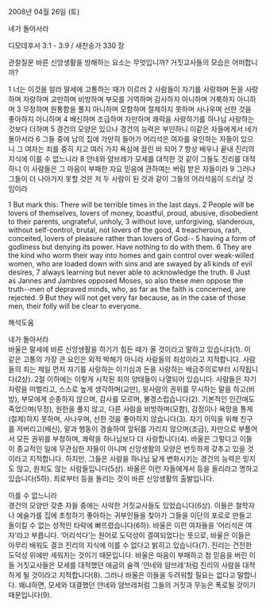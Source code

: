 2008년 04월 26일 (토)

네가 돌아서라



디모데후서 3:1 - 3:9 / 새찬송가 330 장


관찰질문
바른 신앙생활을 방해하는 요소는 무엇입니까?
거짓교사들의 모습은 어떠합니까? 

1 너는 이것을 알라 말세에 고통하는 때가 이르러 2 사람들이 자기를 사랑하며 돈을 사랑하며 자랑하며 교만하며 비방하며 부모를 거역하며 감사하지 아니하며 거룩하지 아니하며 3 무정하며 원통함을 풀지 아니하며 모함하며 절제하지 못하며 사나우며 선한 것을 좋아하지 아니하며 4 배신하며 조급하며 자만하며 쾌락을 사랑하기를 하나님 사랑하는 것보다 더하며 5 경건의 모양은 있으나 경건의 능력은 부인하니 이같은 자들에게서 네가 돌아서라 6 그들 중에 남의 집에 가만히 들어가 어리석은 여자를 유인하는 자들이 있으니 그 여자는 죄를 중히 지고 여러 가지 욕심에 끌린 바 되어 7 항상 배우나 끝내 진리의 지식에 이를 수 없느니라 8 얀네와 얌브레가 모세를 대적한 것 같이 그들도 진리를 대적하니 이 사람들은 그 마음이 부패한 자요 믿음에 관하여는 버림 받은 자들이라 9 그러나 그들이 더 나아가지 못할 것은 저 두 사람이 된 것과 같이 그들의 어리석음이 드러날 것임이라  

1 But mark this: There will be terrible times in the last days. 2 People will be lovers of themselves, lovers of money, boastful, proud, abusive, disobedient to their parents, ungrateful, unholy, 3 without love, unforgiving, slanderous, without self-control, brutal, not lovers of the good, 4 treacherous, rash, conceited, lovers of pleasure rather than lovers of God-- 5 having a form of godliness but denying its power. Have nothing to do with them. 6 They are the kind who worm their way into homes and gain control over weak-willed women, who are loaded down with sins and are swayed by all kinds of evil desires, 7 always learning but never able to acknowledge the truth. 8 Just as Jannes and Jambres opposed Moses, so also these men oppose the truth--men of depraved minds, who, as far as the faith is concerned, are rejected. 9 But they will not get very far because, as in the case of those men, their folly will be clear to everyone.

해석도움





네가 돌아서라  
바울은 말세에 바른 신앙생활을 하기가 힘든 때가 올 것이라고 말하고 있습니다(1). 이 같은 고통의 가장 큰 요인은 외적 박해가 아니라 사람들의 죄성이라고 지적합니다. 사람들의 죄는 제일 먼저 자기를 사랑하는 이기심과 돈을 사랑하는 배금주의로부터 시작됩니다(2상). 2절 이하에는 이렇게 시작된 죄의 양태들이 나열되어 있습니다. 사람들은 자기 자랑을 떠벌리고, 스스로 높게 생각하며(교만), 윗사람의 권위를 무시하는 말을 하고(비방), 부모에게 순종하지 않으며, 감사를 모르며, 불경스럽습니다(2). 기본적인 인간애도 죽었으며(무정), 원한을 풀지 않고, 다른 사람을 비방하며(모함), 감정이나 욕망을 통제(절제)하지 못하며, 사나우며, 선한 것을 좋아하지 않습니다(3). 자기 이익을 위해 친구를 저버리고(배신), 말과 행동이 경솔하여 앞뒤를 가리지 않으며(조급), 자만으로 부풀어서 모든 권위를 부정하며, 쾌락을 하나님보다 더 사랑합니다(4). 바울은 그렇다고 이들이 종교적인 일에 무관심한 자들이 아니며 신앙생활의 모양은 번듯하게 갖추고 있을 것이라고 지적합니다. 하지만, 그들은 사람을 하나님 닮게 변화시키는 경건의 능력은 믿지도 않고, 원치도 않는 사람들입니다(5상). 바울은 이런 자들에게서 등을 돌리라고 명하고 있습니다(5하). 죄로부터 등을 돌리는 것이 바른 신앙생활의 출발입니다.

이를 수 없느니라  
경건의 모양만 갖춘 자들 중에는 사악한 거짓교사들도 있었습니다(6상). 이들은 철학자나 예술가를 집에 초청하기 좋아하는 귀부인들을 찾아가 그들을 이단의 포로로 만들고 돌이킬 수 없는 성적인 타락에 빠뜨렸습니다(6하). 바울은 이런 여자들을 ‘어리석은 여자’라고 부릅니다. ‘어리석다’는 원어로 도덕성이 결여되었다는 뜻으로, 바울은 이들은 아무리 배워도 결코 진리의 지식에 이를 수 없다고 밝히고 있습니다(7). 진리는 건전한 도덕성 위에만 세워지는 것이기 때문입니다. 바울은 마음이 부패하고 참 믿음을 버린 이들 거짓교사들은 모세를 대적했던 애굽의 술객 ‘얀네와 얌브레’처럼 진리의 사람을 대적하게 될 것이라고 지적합니다(8). 그러나 바울은 이들을 두려워할 필요는 없다고 말합니다. 왜냐하면, 모세와 대결했던 얀네와 얌브레처럼 그들의 거짓과 무능은 폭로될 것이기 때문입니다(9).